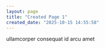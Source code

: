 ```yaml
---
layout: page
title: "Created Page 1"
created_date: "2025-10-15 14:55:58"
---
```


ullamcorper consequat id arcu amet 
